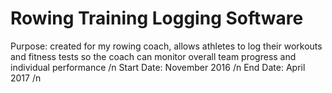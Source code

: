 # Rowing Training Logging Software
Purpose: created for my rowing coach, allows athletes to log their workouts and fitness tests so the coach can monitor overall team progress and individual performance /n
Start Date: November 2016 /n
End Date: April 2017 /n
